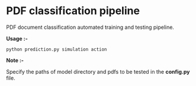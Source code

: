 # PDF classification pipeline
PDF document classification automated training and testing pipeline.

**Usage :-** <br>

<code>python prediction.py simulation action </code>

**Note :-**

Specify the paths of model directory and pdfs to be tested in the **config.py** file.
    